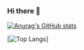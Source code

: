 ### Hi there 👋

<!--
**yypy22/yypy22** is a ✨ _special_ ✨ repository because its `README.md` (this file) appears on your GitHub profile.

Here are some ideas to get you started:

- 🔭 I’m currently working on ...
- 🌱 I’m currently learning ...
- 👯 I’m looking to collaborate on ...
- 🤔 I’m looking for help with ...
- 💬 Ask me about ...
- 📫 How to reach me: ...
- 😄 Pronouns: ...
- ⚡ Fun fact: ...
-->
[![Anurag's GitHub stats](https://github-readme-stats.vercel.app/api?username=yypy22)](https://github.com/anuraghazra/github-readme-stats)

[![Top Langs](https://github-readme-stats.vercel.app/api/top-langs/?username=yypy22&layout=compact)]

